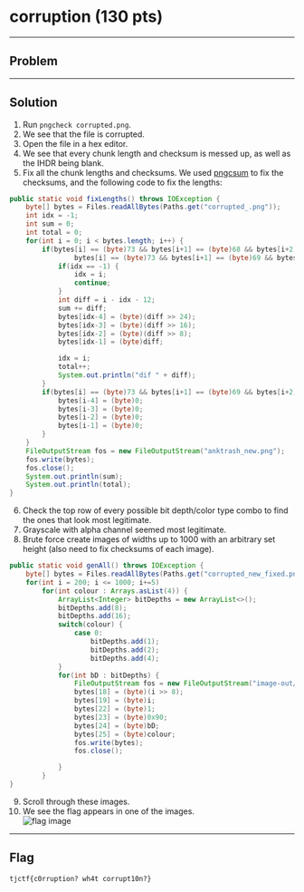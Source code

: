 # corruption (130 pts)

---

## Problem

---

## Solution
1) Run `pngcheck corrupted.png`.<br>
2) We see that the file is corrupted.<br>
3) Open the file in a hex editor.<br>
4) We see that every chunk length and checksum is messed up, as well as the IHDR being blank.<br>
5) Fix all the chunk lengths and checksums. We used [pngcsum](http://schaik.com/png/pngcsum.html) to fix the checksums, and the following code to fix the lengths:<br>
```java
public static void fixLengths() throws IOException {
    byte[] bytes = Files.readAllBytes(Paths.get("corrupted_.png"));
    int idx = -1;
    int sum = 0;
    int total = 0;
    for(int i = 0; i < bytes.length; i++) {
        if(bytes[i] == (byte)73 && bytes[i+1] == (byte)68 && bytes[i+2] == (byte)65 && bytes[i+3] == (byte)84 ||
                bytes[i] == (byte)73 && bytes[i+1] == (byte)69 && bytes[i+2] == (byte)78 && bytes[i+3] == (byte)68) {
            if(idx == -1) {
                idx = i;
                continue;
            }
            int diff = i - idx - 12;
            sum += diff;
            bytes[idx-4] = (byte)(diff >> 24);
            bytes[idx-3] = (byte)(diff >> 16);
            bytes[idx-2] = (byte)(diff >> 8);
            bytes[idx-1] = (byte)diff;

            idx = i;
            total++;
            System.out.println("dif " + diff);
        }
        if(bytes[i] == (byte)73 && bytes[i+1] == (byte)69 && bytes[i+2] == (byte)78 && bytes[i+3] == (byte)68) {
            bytes[i-4] = (byte)0;
            bytes[i-3] = (byte)0;
            bytes[i-2] = (byte)0;
            bytes[i-1] = (byte)0;
        }
    }
    FileOutputStream fos = new FileOutputStream("anktrash_new.png");
    fos.write(bytes);
    fos.close();
    System.out.println(sum);
    System.out.println(total);
}
```
6) Check the top row of every possible bit depth/color type combo to find the ones that look most legitimate.<br>
7) Grayscale with alpha channel seemed most legitimate.<br>
8) Brute force create images of widths up to 1000 with an arbitrary set height (also need to fix checksums of each image).<br>
```java
public static void genAll() throws IOException {
    byte[] bytes = Files.readAllBytes(Paths.get("corrupted_new_fixed.png"));
    for(int i = 200; i <= 1000; i+=5)
        for(int colour : Arrays.asList(4)) {
            ArrayList<Integer> bitDepths = new ArrayList<>();
            bitDepths.add(8);
            bitDepths.add(16);
            switch(colour) {
                case 0:
                    bitDepths.add(1);
                    bitDepths.add(2);
                    bitDepths.add(4);
            }
            for(int bD : bitDepths) {
                FileOutputStream fos = new FileOutputStream("image-out/" + i + "_" + colour + "_" + bD + ".png");
                bytes[18] = (byte)(i >> 8);
                bytes[19] = (byte)i;
                bytes[22] = (byte)1;
                bytes[23] = (byte)0x90;
                bytes[24] = (byte)bD;
                bytes[25] = (byte)colour;
                fos.write(bytes);
                fos.close();

            }
        }
}

```
9) Scroll through these images.<br>
10) We see the flag appears in one of the images.<br>
![flag image][image]


[image]: http://filebin.ca/2izgk9c68hW4/fix-600_4_16.png

---

## Flag
`tjctf{c0rruption? wh4t corrupt10n?}`